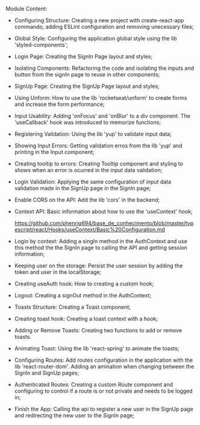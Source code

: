 Module Content:

- Configuring Structure: Creating a new project with create-react-app commando, adding ESLint configuration and removing unecessary files;

- Global Style: Configuring the application global style using the lib 'styled-components';

- Login Page: Creating the SignIn Page layout and styles;

- Isolating Components: Refactoring the code and isolating the inputs and button from the signIn page to reuse in other components;

- SignUp Page: Creating the SignUp Page layout and styles;

- Using Unform: How to use the lib 'rocketseat/unform' to create forms and increase the form performance;

- Input Usability: Adding 'onFocus' and 'onBlur' to a div component. The 'useCallback' hook was introduced to memorize functions;

- Registering Validation: Using the lib 'yup' to validate input data;

- Showing Input Errors: Getting validation erros from the lib 'yup' and printing in the Input component;

- Creating tooltip to errors: Creating Tooltip component and styling to shows when an error is ocurred in the input data validation;

- Login Validation: Applying the same configuration of input data validation made in the SignUp page in the SignIn page;

- Enable CORS on the API: Add the lib 'cors' in the backend;

- Context API: Basic information about how to use the 'useContext' hook;

  https://github.com/phenriq694/base_de_conhecimento/blob/master/typescript/react/Hooks/useContext/Basic%20Configuration.md

- Login by context: Adding a singIn method in the AuthContext and use this method the the SignIn page to calling the API and getting session information;

- Keeping user on the storage: Persist the user session by adding the token and user in the localStorage;

- Creating useAuth hook: How to creating a custom hook;

- Logout: Creating a signOut method in the AuthContext;

- Toasts Structure: Creating a Toast component;

- Creating toast hook: Creating a toast context with a hook;

- Adding or Remove Toasts: Creating two functions to add or remove toasts.

- Animating Toast: Using the lib 'react-spring' to animate the toasts;

- Configuring Routes: Add routes configuration in the application with the lib 'react-router-dom'. Adding an amination when changing between the SignIn and SignUp pages;

- Authenticated Routes: Creating a custom Route component and configuring to control if a route is or not private and needs to be logged in;

- Finish the App: Calling the api to register a new user in the SignUp page and redirecting the new user to the SignIn page;



